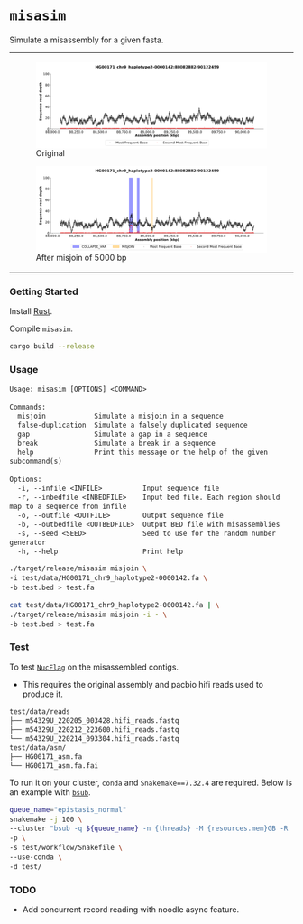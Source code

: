 # `misasim`
Simulate a misassembly for a given fasta.

<table>
  <tr>
    <td>
      <figure float="left">
        <img align="middle" src="docs/imgs/HG00171_chr9_haplotype2-0000142:88082882-90122460_original.png" width="100%">
        <figcaption>Original</figcaption>
      </figure>
      <figure float="left">
        <img align="middle" src="docs/imgs/HG00171_chr9_haplotype2-0000142:88082882-90122460_misjoin.png" width="100%">
        <figcaption>After misjoin of 5000 bp</figcaption>
      </figure>
    </td>
  </tr>
</table>

### Getting Started
Install [Rust](https://www.rust-lang.org/tools/install).

Compile `misasim`.
```bash
cargo build --release
```

### Usage
```
Usage: misasim [OPTIONS] <COMMAND>

Commands:
  misjoin            Simulate a misjoin in a sequence
  false-duplication  Simulate a falsely duplicated sequence
  gap                Simulate a gap in a sequence
  break              Simulate a break in a sequence
  help               Print this message or the help of the given subcommand(s)

Options:
  -i, --infile <INFILE>          Input sequence file
  -r, --inbedfile <INBEDFILE>    Input bed file. Each region should map to a sequence from infile
  -o, --outfile <OUTFILE>        Output sequence file
  -b, --outbedfile <OUTBEDFILE>  Output BED file with misassemblies
  -s, --seed <SEED>              Seed to use for the random number generator
  -h, --help                     Print help
```

```bash
./target/release/misasim misjoin \
-i test/data/HG00171_chr9_haplotype2-0000142.fa \
-b test.bed > test.fa
```

```bash
cat test/data/HG00171_chr9_haplotype2-0000142.fa | \
./target/release/misasim misjoin -i - \
-b test.bed > test.fa
```

### Test
To test [`NucFlag`](https://github.com/logsdon-lab/NucFlag) on the misassembled contigs.
* This requires the original assembly and pacbio hifi reads used to produce it.
```
test/data/reads
├── m54329U_220205_003428.hifi_reads.fastq
├── m54329U_220212_223600.hifi_reads.fastq
└── m54329U_220214_093304.hifi_reads.fastq
test/data/asm/
├── HG00171_asm.fa
└── HG00171_asm.fa.fai
```

To run it on your cluster, `conda` and `Snakemake==7.32.4` are required. Below is an example with [`bsub`](https://www.ibm.com/docs/en/spectrum-lsf/10.1.0?topic=bsub-options).
```bash
queue_name="epistasis_normal"
snakemake -j 100 \
--cluster "bsub -q ${queue_name} -n {threads} -M {resources.mem}GB -R 'rusage[mem={resources.mem}GB]' -o /dev/null" \
-p \
-s test/workflow/Snakefile \
--use-conda \
-d test/
```

### TODO
* Add concurrent record reading with noodle async feature.
